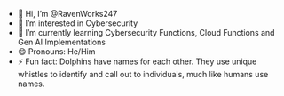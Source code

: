 - 👋 Hi, I’m @RavenWorks247
- 👀 I’m interested in Cybersecurity
- 🌱 I’m currently learning Cybersecurity Functions, Cloud Functions and Gen AI Implementations
- 😄 Pronouns: He/Him
- ⚡ Fun fact: Dolphins have names for each other. They use unique whistles to identify and call out to individuals, much like humans use names.

<!---
RavenWorks247/RavenWorks247 is a ✨ special ✨ repository because its `README.md` (this file) appears on your GitHub profile.
You can click the Preview link to take a look at your changes.
--->
